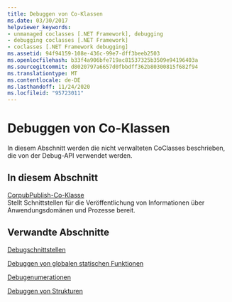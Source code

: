 ```yaml
---
title: Debuggen von Co-Klassen
ms.date: 03/30/2017
helpviewer_keywords:
- unmanaged coclasses [.NET Framework], debugging
- debugging coclasses [.NET Framework]
- coclasses [.NET Framework debugging]
ms.assetid: 94f94159-108e-436c-99e7-dff3beeb2503
ms.openlocfilehash: b33f4a906bfe719ac81537325b3509e94196403a
ms.sourcegitcommit: d8020797a6657d0fbbdff362b80300815f682f94
ms.translationtype: MT
ms.contentlocale: de-DE
ms.lasthandoff: 11/24/2020
ms.locfileid: "95723011"
---
```

# <a name="debugging-coclasses"></a>Debuggen von Co-Klassen

In diesem Abschnitt werden die nicht verwalteten CoClasses beschrieben, die von der Debug-API verwendet werden.  
  
## <a name="in-this-section"></a>In diesem Abschnitt  

 [CorpubPublish-Co-Klasse](corpubpublish-coclass.md)  
 Stellt Schnittstellen für die Veröffentlichung von Informationen über Anwendungsdomänen und Prozesse bereit.  
  
## <a name="related-sections"></a>Verwandte Abschnitte  

 [Debugschnittstellen](debugging-interfaces.md)  
  
 [Debuggen von globalen statischen Funktionen](debugging-global-static-functions.md)  
  
 [Debugenumerationen](debugging-enumerations.md)  
  
 [Debuggen von Strukturen](debugging-structures.md)
